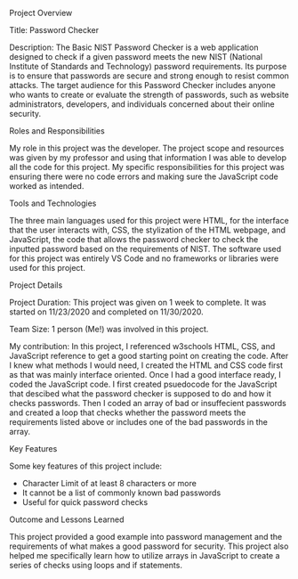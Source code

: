 Project Overview

Title: Password Checker

Description: The Basic NIST Password Checker is a web application designed to check if a given password meets the new NIST (National Institute of Standards and Technology) password requirements. Its purpose is to ensure that passwords are secure and strong enough to resist common attacks. The target audience for this Password Checker includes anyone who wants to create or evaluate the strength of passwords, such as website administrators, developers, and individuals concerned about their online security.

Roles and Responsibilities

My role in this project was the developer. The project scope and resources was given by my professor and using that information I was able to develop all the code for this project. My specific responsibilities for this project was ensuring there were no code errors and making sure the JavaScript code worked as intended.

Tools and Technologies

The three main languages used for this project were HTML, for the interface that the user interacts with, CSS, the stylization of the HTML webpage, and JavaScript, the code that allows the password checker to check the inputted password based on the requirements of NIST. The software used for this project was entirely VS Code and no frameworks or libraries were used for this project.

Project Details

Project Duration: This project was given on 1 week to complete. It was started on 11/23/2020 and completed on 11/30/2020.

Team Size: 1 person (Me!) was involved in this project.

My contribution: In this project, I referenced w3schools HTML, CSS, and JavaScript reference to get a good starting point on creating the code. After I knew what methods I would need, I created the HTML and CSS code first as that was mainly interface oriented. Once I had a good interface ready, I coded the JavaScript code. I first created psuedocode for the JavaScript that descibed what the password checker is supposed to do and how it checks passwords. Then I coded an array of bad or insuffecient passwords and created a loop that checks whether the password meets the requirements listed above or includes one of the bad passwords in the array.

Key Features

Some key features of this project include:
- Character Limit of at least 8 characters or more
- It cannot be a list of commonly known bad passwords
- Useful for quick password checks

Outcome and Lessons Learned

This project provided a good example into password management and the requirements of what makes a good password for security. This project also helped me specifically learn how to utilize arrays in JavaScript to create a series of checks using loops and if statements.
